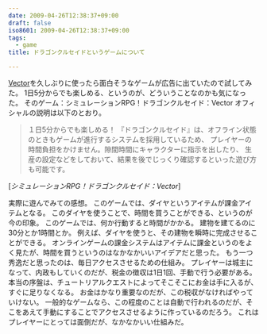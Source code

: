 ```yaml
---
date: 2009-04-26T12:38:37+09:00
draft: false
iso8601: 2009-04-26T12:38:37+09:00
tags:
  - game
title: ドラゴンクルセイドというゲームについて

---
```


[Vector](http://www.vector.co.jp/)を久しぶりに使ったら面白そうなゲームが広告に出ていたので試してみた。
1日5分からでも楽しめる、というのが、どういうことなのかも気になった。
そのゲーム：シミュレーションRPG！ドラゴンクルセイド：Vector
オフィシャルの説明は以下のとおり。

> １日5分からでも楽しめる！  『ドラゴンクルセイド』は、オフライン状態のときもゲームが進行するシステムを採用しているため、  プレイヤーの時間負担をかけません。隙間時間にキャラクターに指示を出したり、  生産の設定などをしておいて、結果を後でじっくり確認するといった遊び方も可能です。

<div class="cite">[<cite>シミュレーションRPG！ドラゴンクルセイド：Vector</cite>]</div>

実際に遊んでみての感想。
このゲームでは、ダイヤというアイテムが課金アイテムとなる。
このダイヤを使うことで、時間を買うことができる、というのが今の印象。
このゲームでは、何か行動すると時間がかかる。
建物を建てるのに30分とか1時間とか。
例えば、ダイヤを使うと、その建物を瞬時に完成させることができる。
オンラインゲームの課金システムはアイテムに課金というのをよく見たが、時間を買うというのはなかなかいいアイデアだと思った。
もう一つ秀逸だと思ったのは、毎日アクセスさせるための仕組み。
プレイヤーは城主になって、内政もしていくのだが、税金の徴収は1日1回、手動で行う必要がある。
本当の序盤は、チュートリアルクエストによってそこそこにお金は手に入るが、すぐに足りなくなる。
お金はかなり重要なのだが、この税収がなければやっていけない。
一般的なゲームなら、この程度のことは自動で行われるのだが、そこをあえて手動にすることでアクセスさせるように作っているのだろう。
これはプレイヤーにとっては面倒だが、なかなかいい仕組みだ。
